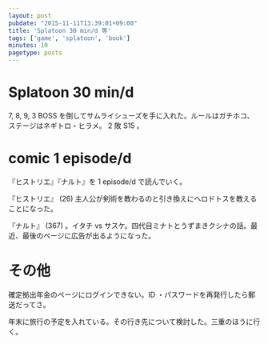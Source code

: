 ```yaml
---
layout: post
pubdate: "2015-11-11T13:39:01+09:00"
title: 'Splatoon 30 min/d 等'
tags: ['game', 'splatoon', 'book']
minutes: 10
pagetype: posts
---
```

# Splatoon 30 min/d

7, 8, 9, 3 BOSS を倒してサムライシューズを手に入れた。ルールはガチホコ、ステージはネギトロ・ヒラメ。 2 敗 S15 。

# comic 1 episode/d

『ヒストリエ』『ナルト』を 1 episode/d で読んでいく。

『ヒストリエ』 (26) 主人公が剣術を教わるのと引き換えにヘロドトスを教えることになった。

『ナルト』 (367) 。イタチ vs サスケ。四代目ミナトとうずまきクシナの話。最近、最後のページに広告が出るようになった。

# その他

確定拠出年金のページにログインできない。ID ・パスワードを再発行したら郵送だってさ。

年末に旅行の予定を入れている。その行き先について検討した。三重のほうに行く。
